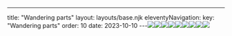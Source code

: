 ---
title: "Wandering parts"
layout: layouts/base.njk
eleventyNavigation:
  key: "Wandering parts"
  order: 10
date: 2023-10-10
---![](http://images.squarespace-cdn.com/content/v1/570e284d4c2f85f6fd8df7c9/1671704256072-7BURHWORL1JCMA1DCX7G/image-asset.jpeg/img.jpg)![](http://images.squarespace-cdn.com/content/v1/570e284d4c2f85f6fd8df7c9/1671700909706-FUEH33RMVDHAH94S2GJ7/15%25bubblegum+Jessica+Ackerman+17a+Dec+2022+Studio+Visit+Jo+Hounsome+Photography+copy.jpeg)![](http://images.squarespace-cdn.com/content/v1/570e284d4c2f85f6fd8df7c9/1671700907676-25TFDC1I3E2BZ112CPRU/12bubblegum+Jessica+Ackerman+18a+Dec+2022+Studio+Visit+Jo+Hounsome+Photography+copy.jpeg)![](http://images.squarespace-cdn.com/content/v1/570e284d4c2f85f6fd8df7c9/1671700907514-XHPLFM73CCVUO5NV2M2J/12bubblegum+Jessica+Ackerman+15a+Dec+2022+Studio+Visit+Jo+Hounsome+Photography+copy.jpeg)![](http://images.squarespace-cdn.com/content/v1/570e284d4c2f85f6fd8df7c9/1671700865736-79QEAHO35WCUFEJL5TEK/Top+blinds.jpeg)![](http://images.squarespace-cdn.com/content/v1/570e284d4c2f85f6fd8df7c9/1671700856571-7WJNAFN6HT9MEDXT4D35/Pierced+Tongue+web.jpeg)![](http://images.squarespace-cdn.com/content/v1/570e284d4c2f85f6fd8df7c9/1671700856125-NQQIE8ENFZWKTVX9HBTT/Leg+close+up+web.jpeg)![](http://images.squarespace-cdn.com/content/v1/570e284d4c2f85f6fd8df7c9/1671700854897-0MET7X73JWSY3Q21O1TC/Full+length+blinds+web.jpeg)![](http://images.squarespace-cdn.com/content/v1/570e284d4c2f85f6fd8df7c9/1671700854977-OBWVHD0P5ICIHJ03PEC2/Cervix+web.jpeg)
